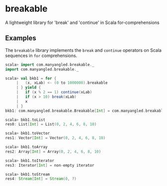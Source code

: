 # breakable
A lightweight library for 'break' and 'continue' in Scala for-comprehensions


## Examples

The `breakable` library implements the `break` and `continue` operators on Scala sequences in `for` comprehensions.
```scala
scala> import com.manyangled.breakable._
import com.manyangled.breakable._

scala> val bkb1 = for {
     |   (x, xLab) <- (0 to 1000000).breakable
     | } yield {
     |   if (x % 2 == 1) continue(xLab)
     |   if (x > 10) break(xLab)
     |   x
     | }
bkb1: com.manyangled.breakable.Breakable[Int] = com.manyangled.breakable.Breakable@7e02ffa5

scala> bkb1.toList
res0: List[Int] = List(0, 2, 4, 6, 8, 10)

scala> bkb1.toVector
res1: Vector[Int] = Vector(0, 2, 4, 6, 8, 10)

scala> bkb1.toArray
res2: Array[Int] = Array(0, 2, 4, 6, 8, 10)

scala> bkb1.toIterator
res3: Iterator[Int] = non-empty iterator

scala> bkb1.toStream
res4: Stream[Int] = Stream(0, ?)
```
